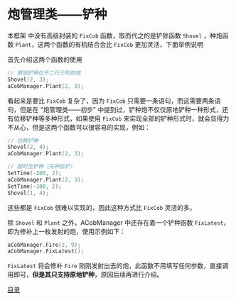 <!--
 * @Coding: utf-8
 * @Author: vector-wlc
 * @Date: 2021-09-25 18:34:08
 * @Description: 
-->

# 炮管理类——铲种

本框架 中没有高级封装的 `FixCob` 函数，取而代之的是铲除函数 `Shovel` ，种炮函数 `Plant`，这两个函数的有机结合会比 `FixCob` 更加灵活，下面举例说明

首先介绍这两个函数的使用

```C++
// 原地铲种位于二行三列的炮
Shovel(2, 3);
aCobManager.Plant(2, 3);
```

看起来是要比 `FixCob` 复杂了，因为 `FixCob` 只需要一条语句，而这需要两条语句，但是在 "炮管理类——初步" 中提到过，铲种炮不仅仅原地铲种一种形式，还有位移铲种等多种形式，如果使用 `FixCob` 来实现全部的铲种形式时，就会显得力不从心，但是这两个函数可以很容易的实现，例如：


```C++
// 位移铲种
Shovel(2, 4);
aCobManager.Plant(2, 3);

// 超时空铲种（先种后铲）
SetTime(-200, 2);
aCobManager.Plant(2, 3);
SetTime(-100, 2);
Shovel(1, 4);
```

这些都是 `FixCob` 很难以实现的，因此这种方式比 `FixCob` 灵活的多。

除 `Shovel` 和 `Plant` 之外，ACobManager 中还存在着一个铲种函数 `FixLatest`，即为修补上一枚发射的炮，使用示例如下：
```C++
aCobManager.Fire(2, 9);
aCobManager.FixLatest();
```

`FixLatest` 将会修补 `Fire` 刚刚发射出去的炮，此函数不用填写任何参数，直接调用即可，**但是其只支持原地铲种**，原因后续再进行介绍。


[目录](./0catalogue.md)
